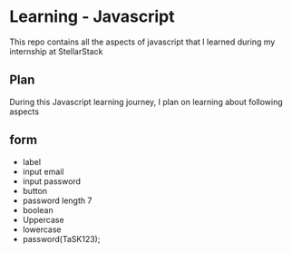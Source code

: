 # Learning - Javascript
This repo contains all the aspects of javascript that I learned during my internship at StellarStack

## Plan
During this Javascript learning journey, I plan on learning about following aspects

## form 
- label
- input email
- input password 
- button
- password length 7
- boolean
- Uppercase 
- lowercase
- password(TaSK123);